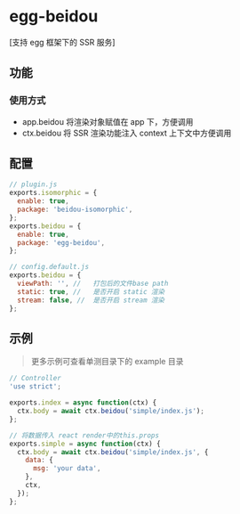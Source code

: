# egg-beidou

[支持 egg 框架下的 SSR 服务]

## 功能

### 使用方式

- app.beidou 将渲染对象赋值在 app 下，方便调用
- ctx.beidou 将 SSR 渲染功能注入 context 上下文中方便调用

## 配置

```js
// plugin.js
exports.isomorphic = {
  enable: true,
  package: 'beidou-isomorphic',
};
exports.beidou = {
  enable: true,
  package: 'egg-beidou',
};

// config.default.js
exports.beidou = {
  viewPath: '', //   打包后的文件base path
  static: true, //   是否开启 static 渲染
  stream: false, //  是否开启 stream 渲染
};
```

## 示例

> 更多示例可查看单测目录下的 example 目录

```js
// Controller
'use strict';

exports.index = async function(ctx) {
  ctx.body = await ctx.beidou('simple/index.js');
};

// 将数据传入 react render中的this.props
exports.simple = async function(ctx) {
  ctx.body = await ctx.beidou('simple/index.js', {
    data: {
      msg: 'your data',
    },
    ctx,
  });
};
```
